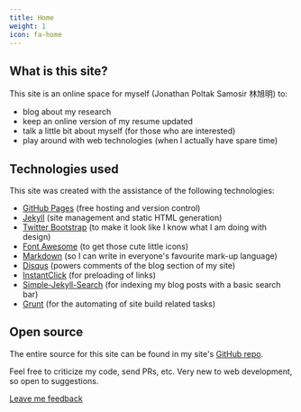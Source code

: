 ```yaml
---
title: Home
weight: 1
icon: fa-home
---
```


## What is this site?

This site is an online space for myself (Jonathan Poltak Samosir 林旭明) to:

- blog about my research
- keep an online version of my resume updated
- talk a little bit about myself (for those who are interested)
- play around with web technologies (when I actually have spare time)


## Technologies used

This site was created with the assistance of the following technologies:

- [GitHub Pages][2] (free hosting and version control)
- [Jekyll][3] (site management and static HTML generation)
- [Twitter Bootstrap][4] (to make it look like I know what I am doing with design)
- [Font Awesome][5] (to get those cute little icons)
- [Markdown][6] (so I can write in everyone's favourite mark-up language)
- [Disqus][7] (powers comments of the blog section of my site)
- [InstantClick][8] (for preloading of links)
- [Simple-Jekyll-Search][9] (for indexing my blog posts with a basic search bar)
- [Grunt][10] (for the automating of site build related tasks)


## Open source

The entire source for this site can be found in my site's [GitHub repo][1].

Feel free to criticize my code, send PRs, etc. Very new to web development, so open to suggestions.

<p class="container">
  <a class="btn btn-sm btn-primary" href="https://github.com/poltak/poltak.github.io/issues/new" title="Leave feedback using GitHub" target="_blank">
    <i class="fa fa-comments"></i> Leave me feedback
  </a>
</p>



[1]: https://github.com/poltak/poltak.github.io               "This website's source code repository"
[2]: https://pages.github.com                                 "GitHub Pages Homepage"
[3]: http://jekyllrb.com                                      "Jekyll Homepage"
[4]: http://getbootstrap.com                                  "Twitter Bootstrap Homepage"
[5]: http://fortawesome.github.io/Font-Awesome/               "Font Awesome Homepage"
[6]: http://daringfireball.net/projects/markdown/             "Markdown Website"
[7]: https://disqus.com                                       "Disqus Homepage"
[8]: http://instantclick.io                                   "InstantClick Homepage"
[9]: https://github.com/christian-fei/Simple-Jekyll-Search    "Simple-Jekyll-Search Website"
[10]: http://gruntjs.com/                                     "Grunt Website"

